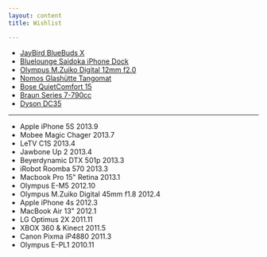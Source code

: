 ```yaml
---
layout: content
title: Wishlist

---
```


* [JayBird BlueBuds X](http://store.apple.com/cn/product/HB235VC/A/jaybird-bluebuds-x-premium-bluetooth-耳机)
* [Bluelounge Saidoka iPhone Dock](http://www.bluelounge.com/products/saidoka/)
* [Olympus M.Zuiko Digital 12mm f2.0](http://www.getolympus.com/us/en/lenses/pen-omd/m-zuiko-lens-12mm-f2-0-silver.html)
* [Nomos Glashütte Tangomat](http://www.nomos-glashuette.com/en/watches/tangomat/)
* [Bose QuietComfort 15](http://www.bose.com/controller?url=/shop_online/headphones/noise_cancelling_headphones/quietcomfort_15/index.jsp)
* [Braun Series 7-790cc](http://www.braun.com/us/male-grooming/series-shavers/series-7.html)
* [Dyson DC35](http://www.dyson.com/vacuums/handhelds/dc35/dc35-multi-floor.aspx)

---

* Apple iPhone 5S 2013.9
* Mobee Magic Chager 2013.7
* LeTV C1S 2013.4
* Jawbone Up 2 2013.4
* Beyerdynamic DTX 501p 2013.3
* iRobot Roomba 570 2013.3
* Macbook Pro 15" Retina 2013.1
* Olympus E-M5 2012.10
* Olympus M.Zuiko Digital 45mm f1.8 2012.4
* Apple iPhone 4s 2012.3
* MacBook Air 13" 2012.1
* LG Optimus 2X 2011.11
* XBOX 360 & Kinect 2011.5
* Canon Pixma iP4880 2011.3
* Olympus E-PL1 2010.11